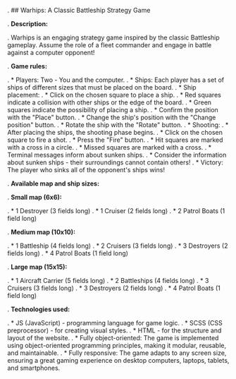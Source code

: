 
. ## Warhips: A Classic Battleship Strategy Game

. **Description:**

. Warhips is an engaging strategy game inspired by the classic Battleship gameplay. Assume the role of a fleet commander and engage in battle against a computer opponent!

. **Game rules:**

. * Players: Two - You and the computer.
. * Ships: Each player has a set of ships of different sizes that must be placed on the board.
. * Ship placement:
.     * Click on the chosen square to place a ship.
.     * Red squares indicate a collision with other ships or the edge of the board.
.     * Green squares indicate the possibility of placing a ship.
.     * Confirm the position with the "Place" button.
.     * Change the ship's position with the "Change position" button.
.     * Rotate the ship with the "Rotate" button.
. * Shooting:
.     * After placing the ships, the shooting phase begins.
.     * Click on the chosen square to fire a shot.
.     * Press the "Fire" button.
.     * Hit squares are marked with a cross in a circle.
.     * Missed squares are marked with a cross.
.     * Terminal messages inform about sunken ships.
.     * Consider the information about sunken ships - their surroundings cannot contain others!
. * Victory: The player who sinks all of the opponent's ships wins!

. **Available map and ship sizes:**

. **Small map (6x6):**

. * 1 Destroyer (3 fields long)
. * 1 Cruiser (2 fields long)
. * 2 Patrol Boats (1 field long)

. **Medium map (10x10):**

. * 1 Battleship (4 fields long)
. * 2 Cruisers (3 fields long)
. * 3 Destroyers (2 fields long)
. * 4 Patrol Boats (1 field long)

. **Large map (15x15):**

. * 1 Aircraft Carrier (5 fields long)
. * 2 Battleships (4 fields long)
. * 3 Cruisers (3 fields long)
. * 3 Destroyers (2 fields long)
. * 4 Patrol Boats (1 field long)

. **Technologies used:**

. * JS (JavaScript) - programming language for game logic.
. * SCSS (CSS preprocessor) - for creating visual styles.
. * HTML - for the structure and layout of the website.
. * Fully object-oriented: The game is implemented using object-oriented programming principles, making it modular, reusable, and maintainable.
. * Fully responsive: The game adapts to any screen size, ensuring a great gaming experience on desktop computers, laptops, tablets, and smartphones.
